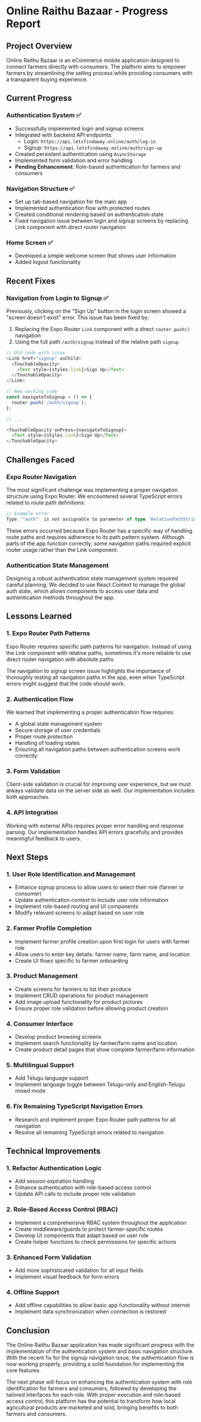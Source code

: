 # Online Raithu Bazaar - Progress Report

## Project Overview
Online Raithu Bazaar is an eCommerce mobile application designed to connect farmers directly with consumers. The platform aims to empower farmers by streamlining the selling process while providing consumers with a transparent buying experience.

## Current Progress

### Authentication System ✅
- Successfully implemented login and signup screens
- Integrated with backend API endpoints:
  - Login: `https://api.letsfindaway.online/auth/log-in`
  - Signup: `https://api.letsfindaway.online/auth/sign-up`
- Created persistent authentication using `AsyncStorage`
- Implemented form validation and error handling
- **Pending Enhancement**: Role-based authentication for farmers and consumers

### Navigation Structure ✅
- Set up tab-based navigation for the main app
- Implemented authentication flow with protected routes
- Created conditional rendering based on authentication state
- Fixed navigation issue between login and signup screens by replacing Link component with direct router navigation

### Home Screen ✅
- Developed a simple welcome screen that shows user information
- Added logout functionality

## Recent Fixes

### Navigation from Login to Signup ✅
Previously, clicking on the "Sign Up" button in the login screen showed a "screen doesn't exist" error. This issue has been fixed by:

1. Replacing the Expo Router `Link` component with a direct `router.push()` navigation
2. Using the full path `/auth/signup` instead of the relative path `signup`

```typescript
// Old code with issue
<Link href="signup" asChild>
  <TouchableOpacity>
    <Text style={styles.link}>Sign Up</Text>
  </TouchableOpacity>
</Link>

// New working code
const navigateToSignup = () => {
  router.push('/auth/signup');
};

// ...

<TouchableOpacity onPress={navigateToSignup}>
  <Text style={styles.link}>Sign Up</Text>
</TouchableOpacity>
```

## Challenges Faced

### Expo Router Navigation
The most significant challenge was implementing a proper navigation structure using Expo Router. We encountered several TypeScript errors related to route path definitions:

```typescript
// Example error
Type '"auth"' is not assignable to parameter of type 'RelativePathString | ExternalPathString...'
```

These errors occurred because Expo Router has a specific way of handling route paths and requires adherence to its path pattern system. Although parts of the app function correctly, some navigation paths required explicit router usage rather than the Link component.

### Authentication State Management
Designing a robust authentication state management system required careful planning. We decided to use React Context to manage the global auth state, which allows components to access user data and authentication methods throughout the app.

## Lessons Learned

### 1. Expo Router Path Patterns
Expo Router requires specific path patterns for navigation. Instead of using the Link component with relative paths, sometimes it's more reliable to use direct router navigation with absolute paths.

The navigation to signup screen issue highlights the importance of thoroughly testing all navigation paths in the app, even when TypeScript errors might suggest that the code should work.

### 2. Authentication Flow
We learned that implementing a proper authentication flow requires:
- A global state management system
- Secure storage of user credentials
- Proper route protection
- Handling of loading states
- Ensuring all navigation paths between authentication screens work correctly

### 3. Form Validation
Client-side validation is crucial for improving user experience, but we must always validate data on the server side as well. Our implementation includes both approaches.

### 4. API Integration
Working with external APIs requires proper error handling and response parsing. Our implementation handles API errors gracefully and provides meaningful feedback to users.

## Next Steps

### 1. User Role Identification and Management
- Enhance signup process to allow users to select their role (farmer or consumer)
- Update authentication context to include user role information
- Implement role-based routing and UI components
- Modify relevant screens to adapt based on user role

### 2. Farmer Profile Completion
- Implement farmer profile creation upon first login for users with farmer role
- Allow users to enter key details: farmer name, farm name, and location
- Create UI flows specific to farmer onboarding

### 3. Product Management
- Create screens for farmers to list their produce
- Implement CRUD operations for product management
- Add image upload functionality for product pictures
- Ensure proper role validation before allowing product creation

### 4. Consumer Interface
- Develop product browsing screens
- Implement search functionality by farmer/farm name and location
- Create product detail pages that show complete farmer/farm information

### 5. Multilingual Support
- Add Telugu language support
- Implement language toggle between Telugu-only and English-Telugu mixed mode

### 6. Fix Remaining TypeScript Navigation Errors
- Research and implement proper Expo Router path patterns for all navigation
- Resolve all remaining TypeScript errors related to navigation

## Technical Improvements

### 1. Refactor Authentication Logic
- Add session expiration handling
- Enhance authentication with role-based access control
- Update API calls to include proper role validation

### 2. Role-Based Access Control (RBAC)
- Implement a comprehensive RBAC system throughout the application
- Create middleware/guards to protect farmer-specific routes
- Develop UI components that adapt based on user role
- Create helper functions to check permissions for specific actions

### 3. Enhanced Form Validation
- Add more sophisticated validation for all input fields
- Implement visual feedback for form errors

### 4. Offline Support
- Add offline capabilities to allow basic app functionality without internet
- Implement data synchronization when connection is restored

## Conclusion
The Online Raithu Bazaar application has made significant progress with the implementation of the authentication system and basic navigation structure. With the recent fix for the signup navigation issue, the authentication flow is now working properly, providing a solid foundation for implementing the core features.

The next phase will focus on enhancing the authentication system with role identification for farmers and consumers, followed by developing the tailored interfaces for each role. With proper execution and role-based access control, this platform has the potential to transform how local agricultural products are marketed and sold, bringing benefits to both farmers and consumers. 